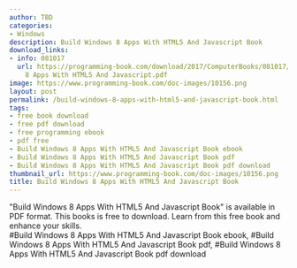 ```yaml
---
author: TBD
categories:
- Windows
description: Build Windows 8 Apps With HTML5 And Javascript Book
download_links:
- info: 081017
  url: https://programming-book.com/download/2017/ComputerBooks/081017/Build Windows
    8 Apps With HTML5 And Javascript.pdf
image: https://www.programming-book.com/doc-images/10156.png
layout: post
permalink: /build-windows-8-apps-with-html5-and-javascript-book.html
tags:
- free book download
- free pdf download
- free programming ebook
- pdf free
- Build Windows 8 Apps With HTML5 And Javascript Book ebook
- Build Windows 8 Apps With HTML5 And Javascript Book pdf
- Build Windows 8 Apps With HTML5 And Javascript Book pdf download
thumbnail_url: https://www.programming-book.com/doc-images/10156.png
title: Build Windows 8 Apps With HTML5 And Javascript Book
---
```


 
<div class="item-desc text-justify">
  "Build Windows 8 Apps With HTML5 And Javascript Book" is available in PDF format. This books is free to download. Learn from this free book and enhance your skills.
  <br>
  #Build Windows 8 Apps With HTML5 And Javascript Book ebook, #Build Windows 8 Apps With HTML5 And Javascript Book pdf, #Build Windows 8 Apps With HTML5 And Javascript Book pdf download
</div>